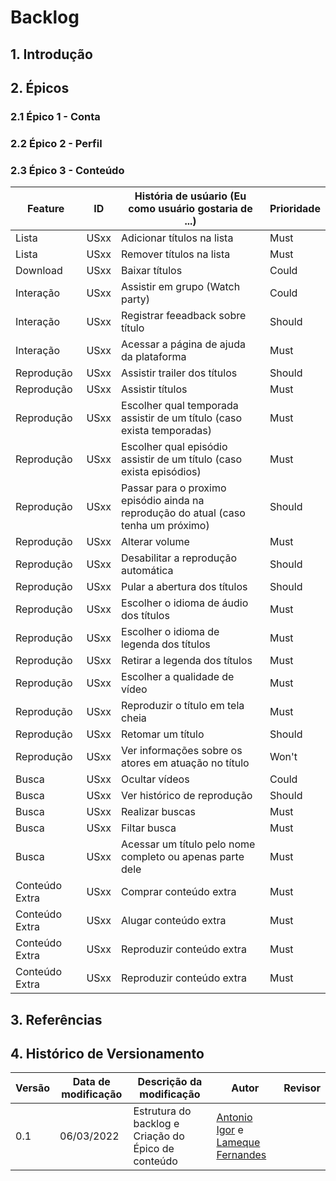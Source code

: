# Backlog

## 1. Introdução

## 2. Épicos


### 2.1 Épico 1 - Conta


### 2.2 Épico 2 - Perfil


### 2.3 Épico 3 - Conteúdo

| Feature | ID | História de usúario (Eu como usuário gostaria de ...) | Prioridade |
| ------- | -- | ----------------------------------------------------- | ---------- | 
| Lista | USxx | Adicionar títulos na lista | Must | RF17
| Lista | USxx | Remover títulos na lista | Must | RF3
| Download | USxx | Baixar títulos | Could | R21
| Interação | USxx | Assistir em grupo (Watch party) | Could | RF30
| Interação | USxx | Registrar feeadback sobre título | Should | RF05
| Interação | USxx | Acessar a página de ajuda da plataforma | Must | RF06
| Reprodução | USxx | Assistir trailer dos títulos | Should | RF11
| Reprodução | USxx | Assistir títulos | Must | RFXX
| Reprodução | USxx | Escolher qual temporada assistir de um título (caso exista temporadas) | Must | RF14
| Reprodução | USxx | Escolher qual episódio assistir de um título (caso exista episódios) | Must | RF08
| Reprodução | USxx | Passar para o proximo episódio ainda na reprodução do atual (caso tenha um próximo) | Should | RF07
| Reprodução | USxx | Alterar volume | Must | RFxx
| Reprodução | USxx | Desabilitar a reprodução automática | Should | RF09
| Reprodução | USxx | Pular a abertura dos títulos | Should | RF12
| Reprodução | USxx | Escolher o idioma de áudio dos títulos | Must | RF22
| Reprodução | USxx | Escolher o idioma de legenda dos títulos | Must | RF23
| Reprodução | USxx | Retirar a legenda dos títulos | Must | RF24
| Reprodução | USxx | Escolher a qualidade de vídeo | Must | RF25
| Reprodução | USxx | Reproduzir o título em tela cheia | Must | RF26
| Reprodução | USxx | Retomar um título | Should | RFXX
| Reprodução | USxx | Ver informações sobre os atores em atuação no título | Won't | RF35
| Busca | USxx | Ocultar vídeos | Could | RFXX
| Busca | USxx | Ver histórico de reprodução | Should | RF13
| Busca | USxx | Realizar buscas | Must | RF18
| Busca | USxx | Filtar busca | Must | RF19
| Busca | USxx | Acessar um título pelo nome completo ou apenas parte dele | Must | RF38
| Conteúdo Extra | USxx | Comprar conteúdo extra | Must | RF4
| Conteúdo Extra | USxx | Alugar conteúdo extra | Must | R31
| Conteúdo Extra | USxx | Reproduzir conteúdo extra | Must | RF4
| Conteúdo Extra | USxx | Reproduzir conteúdo extra | Must | RF4


## 3. Referências

## 4. Histórico de Versionamento

|Versão|Data de modificação|Descrição da modificação|Autor|Revisor|
|-|-|-|-|-|
|0.1|06/03/2022|Estrutura do backlog e Criação do Épico de conteúdo|[Antonio Igor](https://github.com/antonioigorcarvalho) e [Lameque Fernandes](https://github.com/lamequefernandes)||
